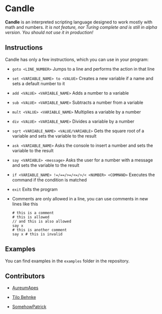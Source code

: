 # Candle

**Candle** is an interpreted scripting language designed to work mostly with math and numbers. *It is not feature, nor Turing complete and is still in alpha version. You should not use it in production!*

## Instructions

Candle has only a few instructions, which you can use in your program:

- `goto <LINE_NUMBER>` Jumps to a line and performs the action in that line

- `set <VARIABLE_NAME> to <VALUE>` Creates a new variable if a name and sets a default number to it

- `add <VALUE> <VARIABLE_NAME>` Adds a number to a variable

- `sub <VALUE> <VARIABLE_NAME>` Subtracts a number from a variable

- `mult <VALUE> <VARIABLE_NAME>` Multiplies a variable by a number

- `div <VALUE> <VARIABLE_NAME>` Divides a variable by a number

- `sqrt <VARIABLE_NAME> <VALUE/VARIABLE>` Gets the square root of a variable and sets the variable to the result

- `ask <VARIABLE_NAME>` Asks the console to insert a number and sets the variable to the result

- `say <VARIABLE> <message>` Asks the user for a number with a message and sets the variable to the result

- `if <VARIABLE_NAME> !=/==/>=/<=/>/< <NUMBER> <COMMAND>` Executes the command if the condition is matched

- `exit` Exits the program

- Comments are only allowed in a line, you can use comments in new lines like this
  
  ```
  # this is a comment
  # this is allowed
  // and this is also allowed
  say x
  # this is another comment
  say x # this is invalid
  ```

## Examples

You can find examples in the `examples`  folder in the repository.

## Contributors

- [AureumApes](https://github.com/AureumApes)

- [Tilo Behnke](https://github.com/TUBS1001)

- [SomehowPatrick](https://github.com/SomehowPatrick)
